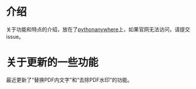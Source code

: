 # 介绍

关于功能和特点的介绍，放在了[pythonanywhere](http://jasoncoder16.pythonanywhere.com)上，如果官网无法访问，请提交issue。

# 关于更新的一些功能

最近更新了“替换PDF内文字”和“去除PDF水印”的功能。

